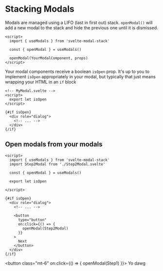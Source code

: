 <script>
  import { ModalStack, useModals } from 'svelte-modal-stack'
  import Step1 from './_Step1.svelte'

  const { openModal } = useModals()
</script>

# Stacking Modals

Modals are managed using a LIFO (last in first out) stack. `openModal()` will add a new modal to the stack and hide the previous one until it is dismissed.

```svelte
<script>
  import { useModals } from 'svelte-modal-stack'

  const { openModal } = useModals()

  openModal(YourModalComponent, props)
</script>
```

Your modal components receive a boolean `isOpen` prop. It's up to you to implement `isOpen` appropriately in your modal, but typically that just means wrapping your HTML in an `if` block

```svelte
<!-- MyModal.svelte -->
<script>
  export let isOpen
</script>

{#if isOpen}
  <div role="dialog">
    <!-- ... -->
  </div>
{/if}
```

## Open modals from your modals

```svelte
<script>
  import { useModals } from 'svelte-modal-stack'
  import Step2Modal from './Step2Modal.svelte'

  const { openModal } = useModals()

  export let isOpen

</script>

{#if isOpen}
  <div role="dialog">
    <!-- ... -->

    <button
      type="button"
      on:click={() => {
        openModal(Step2Modal)
      }}
    >
      Next
    </button>
  </div>
{/if}
```

<button
class="mt-6"
on:click={() => {
openModal(Step1)
}}>
Yo dawg
</button>
